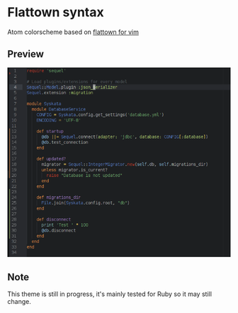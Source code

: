 # Flattown syntax

Atom colorscheme based on [flattown for vim](https://github.com/blerins/flattown)

## Preview

![A screenshot!](https://raw.githubusercontent.com/blerins/flattown-syntax/master/img/screenshot.png)

## Note

This theme is still in progress, it's mainly tested for Ruby so it may still change.

